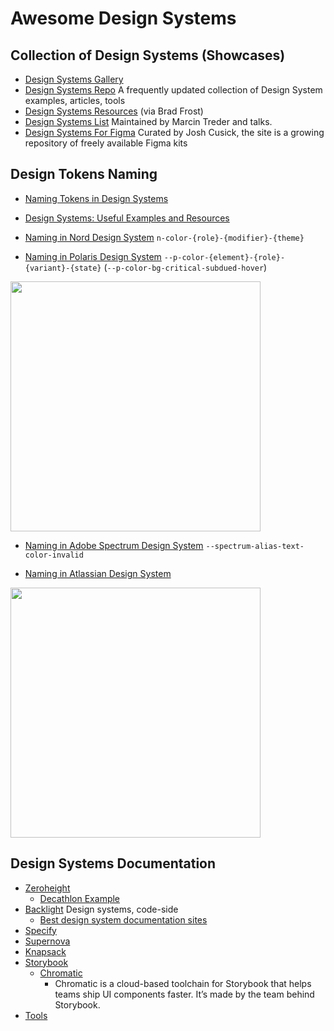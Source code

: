 # Awesome Design Systems

## Collection of Design Systems (Showcases)

- [Design Systems Gallery](https://component.gallery/design-systems/)
- [Design Systems Repo](https://designsystemsrepo.com/) A frequently updated collection of Design System examples, articles, tools
- [Design Systems Resources](http://styleguides.io/examples.html) (via Brad Frost)
- [Design Systems List](https://adele.uxpin.com/) Maintained by Marcin Treder
and talks.
- [Design Systems For Figma](https://www.designsystemsforfigma.com/) Curated by Josh Cusick, the site is a growing repository of freely available Figma kits

## Design Tokens Naming

- [Naming Tokens in Design Systems](https://medium.com/eightshapes-llc/naming-tokens-in-design-systems-9e86c7444676)
- [Design Systems: Useful Examples and Resources](https://www.smashingmagazine.com/2022/11/design-systems-inspiration-resources-case-studies/#design-system-naming-conventions)
- [Naming in Nord Design System](https://nordhealth.design/naming/#colors) `n-color-{role}-{modifier}-{theme}`

- [Naming in Polaris Design System](https://polaris.shopify.com/design/colors#token-names) `--p-color-{element}-{role}-{variant}-{state}` (`--p-color-bg-critical-subdued-hover`)
<img src="https://polaris.shopify.com/images/design/colors/color-variants@2x.png" height="400" />

- [Naming in Adobe Spectrum Design System](https://spectrum.adobe.com/page/design-tokens/#How-Spectrum-names-design-tokens) `--spectrum-alias-text-color-invalid`

- [Naming in Atlassian Design System](https://atlassian.design/components/tokens/all-tokens#color-text)
<img src="https://images.ctfassets.net/8j5aqoy0ts8s/6Ns6503lSojb52PQDRPut5/4bc93c5316916f7c15f145624db43b39/tokens_in_screen.png" height="400" />


## Design Systems Documentation

- [Zeroheight](https://zeroheight.com/showcase/)
  - [Decathlon Example](https://www.decathlon.design/726f8c765/p/75e137-digital-overview)
- [Backlight](https://backlight.dev/) Design systems, code-side
  - [Best design system documentation sites](https://backlight.dev/mastery/the-best-design-system-documentation-sites)
- [Specify](https://specifyapp.com/)
- [Supernova](https://www.supernova.io/)
- [Knapsack](https://www.knapsack.cloud/)
- [Storybook](https://storybook.js.org/)
  - [Chromatic](https://www.chromatic.com)
    - Chromatic is a cloud-based toolchain for Storybook that helps teams ship UI components faster. It’s made by the team behind Storybook.
- [Tools](https://designsystemsrepo.com/tools)
